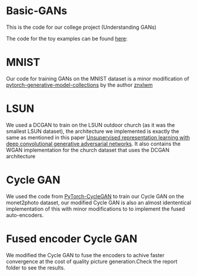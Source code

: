# Basic-GANs
This is the code for our college project (Understanding GANs)

The code for the toy examples can be found [here](https://gist.github.com/Evil-Incorporated/e3040e3d8e1497e0113a46d3a86062c6#file-gan_1d-py):

# MNIST
Our code for training GANs on the MNIST dataset is a minor modification of [pytorch-generative-model-collections](https://github.com/Evil-Incorporated/pytorch-generative-model-collections) by the author [znxlwm](https://github.com/znxlwm)

# LSUN
We used a DCGAN to train on the LSUN outdoor church (as it was the smallest LSUN dataset), the architecture we implemented is exactly the same as mentioned in this paper [Unsupervised representation learning with deep convolutional generative adversarial networks](https://arxiv.org/pdf/1511.06434.pdf). It also contains the WGAN implementation for the church dataset that uses the DCGAN architecture

# Cycle GAN
We used the code from [PyTorch-CycleGAN](https://github.com/aitorzip/PyTorch-CycleGAN) to train our Cycle GAN on the monet2photo dataset, our modified Cycle GAN is also an almost idententical implementation of this with minor modifications to to implement the fused auto-encoders.  

# Fused encoder Cycle GAN

We modified the Cycle GAN to fuse the encoders to achive faster convergence at the cost of quality picture generation.Check the report folder to see the results.
